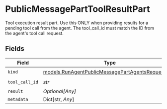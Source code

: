 # PublicMessagePartToolResultPart

Tool execution result part. Use this ONLY when providing results for a pending tool call from the agent. The tool_call_id must match the ID from the agent's tool call request.


## Fields

| Field                                                                                                        | Type                                                                                                         | Required                                                                                                     | Description                                                                                                  |
| ------------------------------------------------------------------------------------------------------------ | ------------------------------------------------------------------------------------------------------------ | ------------------------------------------------------------------------------------------------------------ | ------------------------------------------------------------------------------------------------------------ |
| `kind`                                                                                                       | [models.RunAgentPublicMessagePartAgentsRequestKind](../models/runagentpublicmessagepartagentsrequestkind.md) | :heavy_check_mark:                                                                                           | N/A                                                                                                          |
| `tool_call_id`                                                                                               | *str*                                                                                                        | :heavy_check_mark:                                                                                           | N/A                                                                                                          |
| `result`                                                                                                     | *Optional[Any]*                                                                                              | :heavy_minus_sign:                                                                                           | N/A                                                                                                          |
| `metadata`                                                                                                   | Dict[str, *Any*]                                                                                             | :heavy_minus_sign:                                                                                           | N/A                                                                                                          |